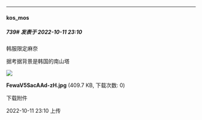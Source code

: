 

*****

####  kos_mos  
##### 739#       发表于 2022-10-11 23:10

韩服限定麻奈

据考据背景是韩国的南山塔

<img src="https://img.saraba1st.com/forum/202210/11/231026gu35jlfxj7xylf2y.jpg" referrerpolicy="no-referrer">

<strong>FewaV5SacAAd-zH.jpg</strong> (409.7 KB, 下载次数: 0)

下载附件

2022-10-11 23:10 上传

